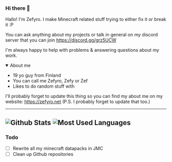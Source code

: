 ### Hi there 👋

Hallo! I'm Zefyro. I make Minecraft related stuff trying to either fix it or break it :P

You can ask anything about my projects or talk in general on my discord server that you can join https://discord.gg/grz5UCW

I'm always happy to help with problems & answering questions about my work.


<details open>
<summary>About me</summary>

- 19 yo guy from Finland
- You can call me Zefyro, Zefy or Zef
- Likes to do random stuff with

I'll probably forget to update this thing so you can find my about me on my website: https://zefyro.net  (P.S. I probably forget to update that too.)
</details>


---
![Github Stats](https://github-readme-stats.vercel.app/api?username=zefyro&show_icons=true&locale=en&theme=dark)
![Most Used Languages](https://github-readme-stats.vercel.app/api/top-langs?username=zefyro&show_icons=true&locale=en&layout=compact&theme=dark)
---
### Todo

- [ ] Rewrite all my minecraft datapacks in JMC
- [ ] Clean up Github repositories
